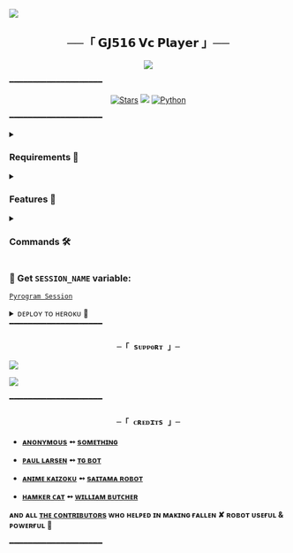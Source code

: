  <a href="https://www.youtube.com/watch?v=dQw4w9WgXcQ"><img  src="https://user-images.githubusercontent.com/73097560/115834477-dbab4500-a447-11eb-908a-139a6edaec5c.gif"></a> 
 <h2 align="center">   
    ──「 𝗚𝗝𝟱𝟭𝟲 𝗩𝗰 𝗣𝗹𝗮𝘆𝗲𝗿 」──  
   </h2>  
 <p align="center">   
<img src="https://te.legra.ph/file/203a1b9364a28133b13c1.jpg">   
 </p> ━━━━━━━━━━━━━━━━━━━━ 

  

 <p align="center"> 
 <a href="https://github.com/AnonymousR1025/FallenRobot/stargazers"><img src="https://img.shields.io/github/stars/AnonymousR1025/FallenRobot?color=black&logo=github&logoColor=black&style=for-the-badge" alt="Stars" /></a> <a href="https://github.com/AnonymousR1025/FallenRobot/network/members"> <img src="https://img.shields.io/github/forks/AnonymousR1025/FallenRobot?color=black&logo=github&logoColor=black&style=for-the-badge" /></a> 
 <a href="https://www.python.org/"> <img src="https://img.shields.io/badge/Written%20in-Python-skyblue?style=for-the-badge&logo=python" alt="Python" /> </a> 
 </p> 

  

 ━━━━━━━━━━━━━━━━━━━━
 <details> 

 <summary><h3> Requirements 📝</h3></summary> 

  

 - FFmpeg 

 - NodeJS [nodesource.com](https://nodesource.com/) 

 - Python 3.7 or higher 

 - [PyTgCalls](https://github.com/pytgcalls/pytgcalls) 

 </details> 

  

 <details> 

 <summary><h3> Features 🔮</h3></summary> 

  

 - Yt-dL Fix 

 - Updated Plug-in 

 - Super Fast Bot 

 - No Lag Hang 

 - Fast Download Song From Server 

 - Program Updated 

 - Smooth Player 

 </details> 

  

 <details> 

 <summary><h3> Commands 🛠</h3></summary>  

  

 - `/play <song name>` - play song you requested 

 - `/song <song name>` - download songs you want quickly 

 - `/ping` - Bot Online or Offine 

  

 #### Admins Only 👷‍♂️ 

 - `/pause` - pause song play 

 - `/resume` - resume song play 

 - `/skip` - play next song 

 - `/end` - stop music play 

 </details> 

  

 ### 🧪 Get `SESSION_NAME` variable: 

  

 [``Pyrogram Session``](https://telegram.me/StringFatherBot)
 
 
<details><summary>ᴅᴇᴘʟᴏʏ ᴛᴏ ʜᴇʀᴏᴋᴜ 🚀</summary> 


 ## ᴅᴇᴩʟᴏʏ ᴏɴ ʜᴇʀᴏᴋᴜ 🚀 

  

 <p align="center"><a href="https://heroku.com/deploy?template=https://github.com/MrProgrammer72/GJ516VCBOT"> <img src="https://img.shields.io/badge/Deploy%20To%20Heroku-orange?style=for-the-badge&logo=heroku" width="200" height="35.45"/></a></p> 

 The easiest way to host this bot, Deploy on Heroku, Change the app country to Europe (it will help to make the bot more stable). 

  

 ## ᴅᴇᴩʟᴏʏ ᴏɴ ᴏᴋᴛᴇᴛᴏ 

  

 <p align="center"><a href="https://cloud.okteto.com/deploy?repository=https://github.com/MrProgrammer72/GJ516VCBOT"><img src="https://img.shields.io/badge/Deploy%20To%20Okteto-informational?style=for-the-badge&logo=Okteto" width="200" height="35.45"/></a></p> 

 The second easiest way to host this bot, Deploy on Okteto Cloud 

  

 ## ᴅᴇᴘʟᴏʏ ᴏɴ ᴠᴘꜱ ꜱᴇʀᴠᴇʀ 📡 

  

 ```sh 

 sudo apt update && apt upgrade -y 

 sudo apt install git curl python3-pip ffmpeg -y 

 pip3 install -U pip 

 curl -sL https://deb.nodesource.com/setup_16.x | bash - 

 sudo apt-get install -y nodejs 

 npm i -g npm 

 git clone https://github.com/MrProgrammer72/GJ516VCBOT # Clone your repo. 

 cd GJ516vcplayer 

 pip3 install -U -r requirements.txt 

 cp example.env .env #Use vim to edit ENVs 

 vim .env #Fill up your ENVs ( Steps press i to enter in insert mode then edit the file. Press Esc to exit the editing mode then type :wq! and press Enter key to save the file.) 

 python3 main.py # Run the bot 

 ``` 

 <a href="https://www.youtube.com/watch?v=dQw4w9WgXcQ"><img src="https://user-images.githubusercontent.com/73097560/115834477-dbab4500-a447-11eb-908a-139a6edaec5c.gif"></a> 

 </p> 

 </details>
━━━━━━━━━━━━━━━━━━━━ 

  

 <h3 align="center"> 

     ─「 sᴜᴩᴩᴏʀᴛ 」─ 

 </h3> 

  

 <p align="center"> 

 <a href="https://telegram.me/DevilsHeavenMF"><img src="https://img.shields.io/badge/-Support%20Group-blue.svg?style=for-the-badge&logo=Telegram"></a> 

 </p> 

 <p align="center"> 

 <a href="https://telegram.me/FallenXBots"><img src="https://img.shields.io/badge/-Support%20Channel-blue.svg?style=for-the-badge&logo=Telegram"></a> 

 </p> 

  

 ━━━━━━━━━━━━━━━━━━━━
 

  

 <h3 align="center"> 

     ─「 ᴄʀᴇᴅɪᴛs 」─ 

 </h3> 

  

 - <b>[ᴀɴᴏɴʏᴍᴏᴜs](https://github.com/AnonymousR1025)  ➻  [sᴏᴍᴇᴛʜɪɴɢ](https://github.com/AnonymousR1025/FallenRobot) </b> 

 - <b>[ᴩᴀᴜʟ ʟᴀʀsᴇɴ](https://github.com/PaulSonOfLars)  ➻  [ᴛɢ ʙᴏᴛ](https://github.com/PaulSonOfLars/tgbot) </b> 

 - <b>[ᴀɴɪᴍᴇ ᴋᴀɪᴢᴏᴋᴜ](https://github.com/AnimeKaizoku)  ➻  [sᴀɪᴛᴀᴍᴀ ʀᴏʙᴏᴛ](https://github.com/AnimeKaizoku/SaitamaRobot) </b> 

 - <b>[ʜᴀᴍᴋᴇʀ ᴄᴀᴛ](https://github.com/TheHamkerCat)  ➻  [ᴡɪʟʟɪᴀᴍ ʙᴜᴛᴄʜᴇʀ](https://github.com/TheHamkerCat/WilliamButcherBot) </b> 

   

 <b>ᴀɴᴅ ᴀʟʟ [ᴛʜᴇ ᴄᴏɴᴛʀɪʙᴜᴛᴏʀs](https://github.com/AnonymousR1025/FallenRobot/graphs/contributors) ᴡʜᴏ ʜᴇʟᴩᴇᴅ ɪɴ ᴍᴀᴋɪɴɢ ғᴀʟʟᴇɴ ✘ ʀᴏʙᴏᴛ ᴜsᴇғᴜʟ & ᴩᴏᴡᴇʀғᴜʟ 🖤 </b> 

  

 ━━━━━━━━━━━━━━━━━━━━
